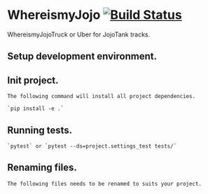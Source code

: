 # WhereismyJojo [![Build Status](https://travis-ci.org/tsotetsi/whereismyjojo.svg?branch=develop)](https://travis-ci.org/tsotetsi/whereismyjojo)
WhereismyJojoTruck or Uber for JojoTank tracks.

## Setup development environment.


## Init project.
    The following command will install all project dependencies.

    `pip install -e .`


## Running tests.

    `pytest` or `pytest --ds=project.settings_test tests/`


## Renaming files.
    The following files needs to be renamed to suits your project.
